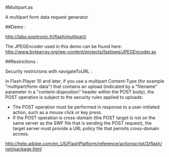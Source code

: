 #Multipart.as

A multipart form data request generator

##Demo : 

http://labs.positronic.fr/flash/multipart/

The JPEGEncoder used in this demo can be found here:
http://www.bytearray.org/wp-content/projects/fastjpeg/JPEGEncoder.as

##Restrictions :

Security restrictions with navigateToURL :

In Flash Player 10 and later, if you use a multipart Content-Type (for example "multipart/form-data") that contains an upload (indicated by a "filename" parameter in a "content-disposition" header within the POST body), the POST operation is subject to the security rules applied to uploads:

*   The POST operation must be performed in response to a user-initiated action, such as a mouse click or key press.  
*   If the POST operation is cross-domain (the POST target is not on the same server as the SWF file that is sending the POST request), the target server must provide a URL policy file that permits cross-domain access.

http://help.adobe.com/en_US/FlashPlatform/reference/actionscript/3/flash/net/package.html
